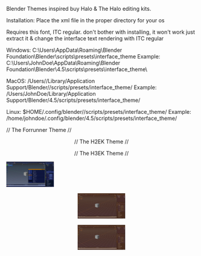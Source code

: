 Blender Themes inspired buy Halo & The Halo editing kits.

Installation: Place the xml file in the proper directory for your os

Requires this font, ITC regular. don't bother with installing, it won't work just extract it & change the interface text rendering with ITC regular

Windows: C:\Users<YourUsername>\AppData\Roaming\Blender Foundation\Blender<Version>\scripts\presets\interface_theme
Example: C:\Users\JohnDoe\AppData\Roaming\Blender Foundation\Blender\4.5\scripts\presets\interface_theme\

MacOS: /Users//Library/Application Support/Blender//scripts/presets/interface_theme/ Example: /Users/JohnDoe/Library/Application Support/Blender/4.5/scripts/presets/interface_theme/

Linux: $HOME/.config/blender//scripts/presets/interface_theme/ Example: /home/johndoe/.config/blender/4.5/scripts/presets/interface_theme/

<p align="left">
// The Forrunner Theme //
</p>

<p align="center">
// The H2EK Theme //
</p>

<p align="center">
// The H3EK Theme //
</p>

<p align="left" width="100%">
    <img width="25%" src="https://github.com/jackrabbit72380/Ho4kmmm/blob/master/apps/Blender/Theme%20Previews/Forerunner%20Theme%20Preview.jpg">  
</p>

<p align="center" width="100%">
    <img width="25%" src="https://github.com/jackrabbit72380/Ho4kmmm/blob/master/apps/Blender/Theme%20Previews/H2EK%20Theme%20Preview.jpg">  
</p>

<p align="center" width="100%">
    <img width="25%" src="https://github.com/jackrabbit72380/Ho4kmmm/blob/master/apps/Blender/Theme%20Previews/H2EK%20Theme%20Preview.jpg">  
</p>
















